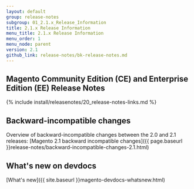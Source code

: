 ```yaml
---
layout: default
group: release-notes
subgroup: 01_2.1.x_Release_Information
title: 2.1.x Release Information
menu_title: 2.1.x Release Information
menu_order: 1
menu_node: parent
version: 2.1
github_link: release-notes/bk-release-notes.md
---
```


## Magento Community Edition (CE) and Enterprise Edition (EE) Release Notes

{% include install/releasenotes/20_release-notes-links.md %}

## Backward-incompatible changes
Overview of backward-incompatible changes between the 2.0 and 2.1 releases: [Magento 2.1 backward incompatible changes]({{ page.baseurl }}release-notes/backward-incompatible-changes-2.1.html)

## What's new on devdocs
[What's new]({{ site.baseurl }}magento-devdocs-whatsnew.html)


